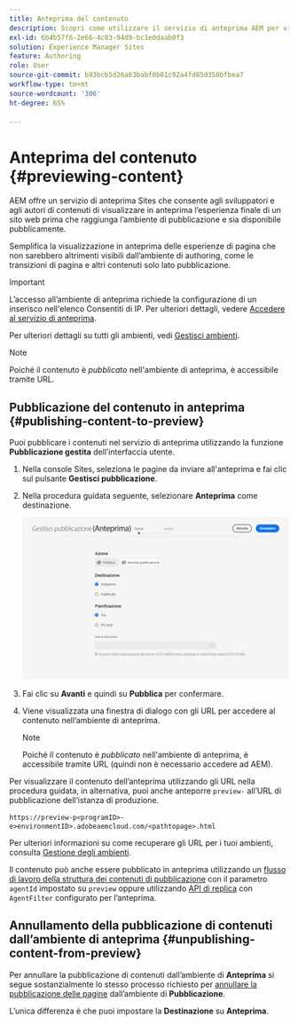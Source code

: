 ```yaml
---
title: Anteprima del contenuto
description: Scopri come utilizzare il servizio di anteprima AEM per visualizzare in anteprima i contenuti prima della pubblicazione.
exl-id: 6b4b57f6-2e66-4c83-94d9-bc1e0daab0f3
solution: Experience Manager Sites
feature: Authoring
role: User
source-git-commit: b93bcb5d26a63babf0b81c92a4fd85d358bfbea7
workflow-type: tm+mt
source-wordcount: '306'
ht-degree: 65%

---
```



# Anteprima del contenuto {#previewing-content}

AEM offre un servizio di anteprima Sites che consente agli sviluppatori e agli autori di contenuti di visualizzare in anteprima l’esperienza finale di un sito web prima che raggiunga l’ambiente di pubblicazione e sia disponibile pubblicamente.

Semplifica la visualizzazione in anteprima delle esperienze di pagina che non sarebbero altrimenti visibili dall’ambiente di authoring, come le transizioni di pagina e altri contenuti solo lato pubblicazione.

>[!IMPORTANT]
>
>L’accesso all’ambiente di anteprima richiede la configurazione di un inserisco nell&#39;elenco Consentiti di IP. Per ulteriori dettagli, vedere [Accedere al servizio di anteprima](/help/implementing/cloud-manager/manage-environments.md#access-preview-service#access-preview-service).
>
>Per ulteriori dettagli su tutti gli ambienti, vedi [Gestisci ambienti](/help/implementing/cloud-manager/manage-environments.md#access-preview-service).

>[!NOTE]
>
>Poiché il contenuto è *pubblicato* nell&#39;ambiente di anteprima, è accessibile tramite URL.

## Pubblicazione del contenuto in anteprima {#publishing-content-to-preview}

Puoi pubblicare i contenuti nel servizio di anteprima utilizzando la funzione **Pubblicazione gestita** dell’interfaccia utente.

1. Nella console Sites, seleziona le pagine da inviare all&#39;anteprima e fai clic sul pulsante **Gestisci pubblicazione**.
1. Nella procedura guidata seguente, selezionare **Anteprima** come destinazione.

   ![pubblicazione gestita](/help/sites-cloud/authoring/assets/previewmanagedpublication.png)

1. Fai clic su **Avanti** e quindi su **Pubblica** per confermare.

1. Viene visualizzata una finestra di dialogo con gli URL per accedere al contenuto nell’ambiente di anteprima.

   >[!NOTE]
   >
   >Poiché il contenuto è *pubblicato* nell&#39;ambiente di anteprima, è accessibile tramite URL (quindi non è necessario accedere ad AEM).

Per visualizzare il contenuto dell’anteprima utilizzando gli URL nella procedura guidata, in alternativa, puoi anche anteporre `preview-` all’URL di pubblicazione dell’istanza di produzione.

```
https://preview-p<programID>-e>environmentID>.adobeaemcloud.com/<pathtopage>.html
```

Per ulteriori informazioni su come recuperare gli URL per i tuoi ambienti, consulta [Gestione degli ambienti](/help/implementing/cloud-manager/manage-environments.md).

Il contenuto può anche essere pubblicato in anteprima utilizzando un [flusso di lavoro della struttura dei contenuti di pubblicazione](/help/operations/replication.md#publish-content-tree-workflow) con il parametro `agentId` impostato su `preview` oppure utilizzando [API di replica](/help/operations/replication.md#replication-api) con `AgentFilter` configurato per l’anteprima.

## Annullamento della pubblicazione di contenuti dall’ambiente di anteprima {#unpublishing-content-from-preview}

Per annullare la pubblicazione di contenuti dall’ambiente di **Anteprima** si segue sostanzialmente lo stesso processo richiesto per [annullare la pubblicazione delle pagine](/help/sites-cloud/authoring/sites-console/publishing-pages.md#unpublishing-pages) dall’ambiente di **Pubblicazione**.

L’unica differenza è che puoi impostare la **Destinazione** su **Anteprima**.

